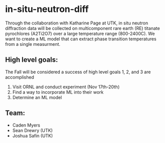 # in-situ-neutron-diff

Through the collaboration with Katharine Page at UTK, in situ neutron diffraction data will be collected on multicomponent rare earth (RE) titanate pyrochlores (A2Ti2O7) over a large temperature range (800-2400C). We want to create a ML model that can extract phase transition temperatures from a single measurment. 

## High level goals:
The Fall will be considered a success of high level goals 1, 2, and 3 are accomplished

1) Visit ORNL and conduct experiment (Nov 17th-20th)
2) Find a way to incorporate ML into their work
3) Determine an ML model

## Team:
- Caden Myers
- Sean Drewry (UTK)
- Joshua Safin (UTK)

